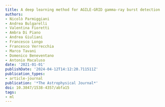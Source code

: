 ```yaml
---
title: A deep learning method for AGILE-GRID gamma-ray burst detection
authors:
- Nicolò Parmiggiani
- Andrea Bulgarelli
- Valentina Fioretti
- Ambra Di Piano
- Andrea Giuliani
- Francesco Longo
- Francesco Verrecchia
- Marco Tavani
- Domenico Beneventano
- Antonio Macaluso
date: '2021-01-01'
publishDate: '2024-04-12T14:12:20.711511Z'
publication_types:
- article-journal
publication: '*The Astrophysical Journal*'
doi: 10.3847/1538-4357/abfa15
tags:
- ml
---
```

